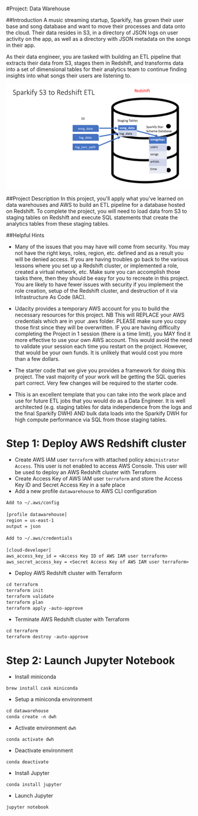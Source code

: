 #Project: Data Warehouse

##Introduction
A music streaming startup, Sparkify, has grown their user base and song database and want to move their processes and data onto the cloud. Their data resides in S3, in a directory of JSON logs on user activity on the app, as well as a directory with JSON metadata on the songs in their app.

As their data engineer, you are tasked with building an ETL pipeline that extracts their data from S3, stages them in Redshift, and transforms data into a set of dimensional tables for their analytics team to continue finding insights into what songs their users are listening to.

![System Architecture for AWS S3 to Redshift ETL](sparkify-s3-to-redshift-etl.png)

##Project Description
In this project, you'll apply what you've learned on data warehouses and AWS to build an ETL pipeline for a database hosted on Redshift. To complete the project, you will need to load data from S3 to staging tables on Redshift and execute SQL statements that create the analytics tables from these staging tables.

##Helpful Hints

- Many of the issues that you may have will come from security. You may not have the right keys, roles, region, etc. defined and as a result you will be denied access. If you are having troubles go back to the various lessons where you set up a Redshift cluster, or implemented a role, created a virtual network, etc. Make sure you can accomplish those tasks there, then they should be easy for you to recreate in this project. You are likely to have fewer issues with security if you implement the role creation, setup of the Redshift cluster, and destruction of it via Infrastructure As Code (IAC).

- Udacity provides a temporary AWS account for you to build the necessary resources for this project. NB This will REPLACE your AWS credentials which are in your .aws folder. PLEASE make sure you copy those first since they will be overwritten. IF you are having difficulty completing the Project in 1 session (there is a time limit), you MAY find it more effective to use your own AWS account. This would avoid the need to validate your session each time you restart on the project. However, that would be your own funds. It is unlikely that would cost you more than a few dollars.

- The starter code that we give you provides a framework for doing this project. The vast majority of your work will be getting the SQL queries part correct. Very few changes will be required to the starter code.

- This is an excellent template that you can take into the work place and use for future ETL jobs that you would do as a Data Engineer. It is well architected (e.g. staging tables for data independence from the logs and the final Sparkify DWH) AND bulk data loads into the Sparkify DWH for high compute performance via SQL from those staging tables.

# Step 1: Deploy AWS Redshift cluster

- Create AWS IAM user `terraform` with attached policy `Administrator Access`. This user is not enabled to access AWS Console. This user will be used to deploy an AWS Redshift cluster with Terraform
- Create Access Key of AWS IAM user `terraform` and store the Access Key ID and Secret Access Key in a safe place
- Add a new profile `datawarehouse` to AWS CLI configuration

```
Add to ~/.aws/config

[profile datawarehouse]
region = us-east-1
output = json

Add to ~/.aws/credentials

[cloud-developer]
aws_access_key_id = <Access Key ID of AWS IAM user terraform>
aws_secret_access_key = <Secret Access Key of AWS IAM user terraform>
```

- Deploy AWS Redshift cluster with Terraform

```
cd terraform
terraform init
terraform validate
terraform plan
terraform apply -auto-approve
```

- Terminate AWS Redshift cluster with Terraform

```
cd terraform
terraform destroy -auto-approve
```

# Step 2: Launch Jupyter Notebook

- Install miniconda

```
brew install cask miniconda
```

- Setup a miniconda environment

```
cd datawarehouse
conda create -n dwh
```

- Activate environment `dwh`

```
conda activate dwh
```

- Deactivate environment

```
conda deactivate
```

- Install Jupyter

```
conda install jupyter
```

- Launch Jupyter

```
jupyter notebook
```
